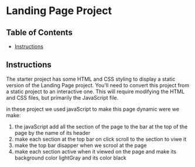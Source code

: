# Landing Page Project

## Table of Contents

* [Instructions](#instructions)

## Instructions

The starter project has some HTML and CSS styling to display a static version of the Landing Page project. You'll need to convert this project from a static project to an interactive one. This will require modifying the HTML and CSS files, but primarily the JavaScript file.

in these project we used javaScript to make this page dynamic were we make:
1. the javaScript add all the section of the page to the bar at the top of the page by the name of its header
2. make each section at the top bar on click scroll to the section to viwe it
3. make the top bar disapper when we scrool at the page
4. make each section active when it viewed on the page and make its background color lightGray and its color black     